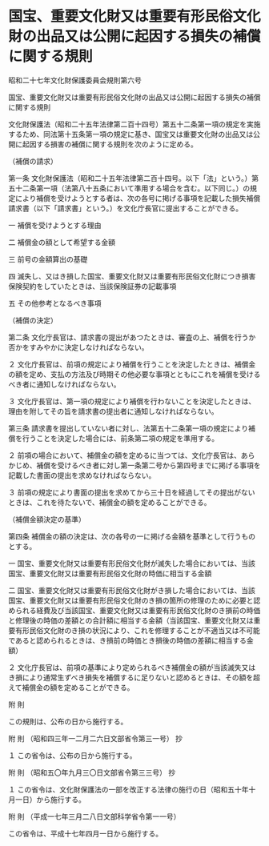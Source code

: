 # 国宝、重要文化財又は重要有形民俗文化財の出品又は公開に起因する損失の補償に関する規則

昭和二十七年文化財保護委員会規則第六号

国宝、重要文化財又は重要有形民俗文化財の出品又は公開に起因する損失の補償に関する規則

文化財保護法（昭和二十五年法律第二百十四号）第五十二条第一項の規定を実施するため、同法第十五条第一項の規定に基き、国宝又は重要文化財の出品又は公開に起因する損害の補償に関する規則を次のように定める。

（補償の請求）

第一条 文化財保護法（昭和二十五年法律第二百十四号。以下「法」という。）第五十二条第一項（法第八十五条において準用する場合を含む。以下同じ。）の規定により補償を受けようとする者は、次の各号に掲げる事項を記載した損失補償請求書（以下「請求書」という。）を文化庁長官に提出することができる。

一 補償を受けようとする理由

二 補償金の額として希望する金額

三 前号の金額算出の基礎

四 滅失し、又はき損した国宝、重要文化財又は重要有形民俗文化財につき損害保険契約をしていたときは、当該保険証券の記載事項

五 その他参考となるべき事項

（補償の決定）

第二条 文化庁長官は、請求書の提出があつたときは、審査の上、補償を行うか否かをすみやかに決定しなければならない。

２ 文化庁長官は、前項の規定により補償を行うことを決定したときは、補償金の額を定め、支払の方法及び時期その他必要な事項とともにこれを補償を受けるべき者に通知しなければならない。

３ 文化庁長官は、第一項の規定により補償を行わないことを決定したときは、理由を附してその旨を請求書の提出者に通知しなければならない。

第三条 請求書を提出していない者に対し、法第五十二条第一項の規定により補償を行うことを決定した場合には、前条第二項の規定を準用する。

２ 前項の場合において、補償金の額を定めるに当つては、文化庁長官は、あらかじめ、補償を受けるべき者に対し第一条第二号から第四号までに掲げる事項を記載した書面の提出を求めなければならない。

３ 前項の規定により書面の提出を求めてから三十日を経過してその提出がないときは、これを待たないで、補償金の額を定めることができる。

（補償金額決定の基準）

第四条 補償金の額の決定は、次の各号の一に掲げる金額を基準として行うものとする。

一 国宝、重要文化財又は重要有形民俗文化財が滅失した場合においては、当該国宝、重要文化財又は重要有形民俗文化財の時価に相当する金額

二 国宝、重要文化財又は重要有形民俗文化財がき損した場合においては、当該国宝、重要文化財又は重要有形民俗文化財のき損の箇所の修理のために必要と認められる経費及び当該国宝、重要文化財又は重要有形民俗文化財のき損前の時価と修理後の時価の差額との合計額に相当する金額（当該国宝、重要文化財又は重要有形民俗文化財のき損の状況により、これを修理することが不適当又は不可能であると認められるときは、き損前の時価とき損後の時価の差額に相当する金額）

２ 文化庁長官は、前項の基準により定められるべき補償金の額が当該滅失又はき損により通常生ずべき損失を補償するに足りないと認めるときは、その額を超えて補償金の額を定めることができる。

附 則

この規則は、公布の日から施行する。

附 則 （昭和四三年一二月二六日文部省令第三一号） 抄

１ この省令は、公布の日から施行する。

附 則 （昭和五〇年九月三〇日文部省令第三三号） 抄

１ この省令は、文化財保護法の一部を改正する法律の施行の日（昭和五十年十月一日）から施行する。

附 則 （平成一七年三月二八日文部科学省令第一一号）

この省令は、平成十七年四月一日から施行する。
